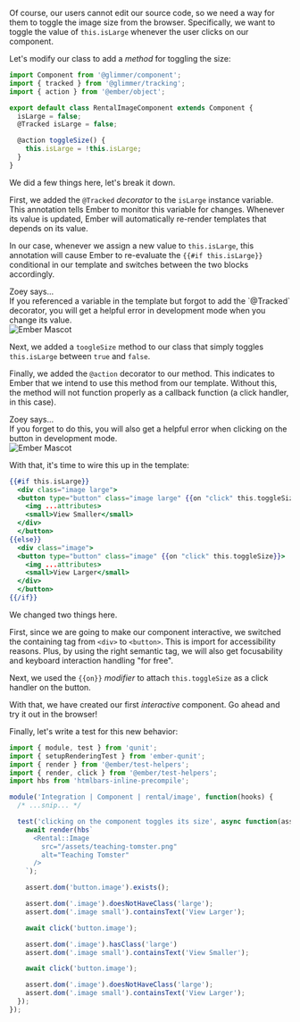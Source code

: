 Of course, our users cannot edit our source code, so we need a way for
them to toggle the image size from the browser. Specifically, we want to
toggle the value of `this.isLarge` whenever the user clicks on our
component.

Let's modify our class to add a _method_ for toggling the size:

```js {data-filename="app/components/rental/image.js" data-diff="+2,+3,-6,+7,+9,+10,+11"}
import Component from '@glimmer/component';
import { tracked } from '@glimmer/tracking';
import { action } from '@ember/object';

export default class RentalImageComponent extends Component {
  isLarge = false;
  @Tracked isLarge = false;

  @action toggleSize() {
    this.isLarge = !this.isLarge;
  }
}
```

We did a few things here, let's break it down.

First, we added the `@Tracked` _decorator_ to the `isLarge` instance
variable. This annotation tells Ember to monitor this variable for
changes. Whenever its value is updated, Ember will automatically
re-render templates that depends on its value.

In our case, whenever we assign a new value to `this.isLarge`, this
annotation will cause Ember to re-evaluate the `{{#if this.isLarge}}`
conditional in our template and switches between the two blocks
accordingly.

<div class="cta">
  <div class="cta-note">
    <div class="cta-note-body">
      <div class="cta-note-heading">Zoey says...</div>
      <div class="cta-note-message">
        If you referenced a variable in the template but forgot to add the `@Tracked` decorator, you will get a helpful error in development mode when you change its value.
      </div>
    </div>
    <img src="/images/mascots/zoey.png" role="presentation" alt="Ember Mascot">
  </div>
</div>

Next, we added a `toogleSize` method to our class that simply toggles
`this.isLarge` between `true` and `false`.

Finally, we added the `@action` decorator to our method. This indicates
to Ember that we intend to use this method from our template. Without
this, the method will not function properly as a callback function (a
click handler, in this case).

<div class="cta">
  <div class="cta-note">
    <div class="cta-note-body">
      <div class="cta-note-heading">Zoey says...</div>
      <div class="cta-note-message">
        If you forget to do this, you will also get a helpful error when clicking on the button in development mode.
      </div>
    </div>
    <img src="/images/mascots/zoey.png" role="presentation" alt="Ember Mascot">
  </div>
</div>

With that, it's time to wire this up in the template:

```handlebars {data-filename="app/components/rental/image.hbs" data-diff="-2,+3,-6,+7,-9,+10,-13,+14"}
{{#if this.isLarge}}
  <div class="image large">
  <button type="button" class="image large" {{on "click" this.toggleSize}}>
    <img ...attributes>
    <small>View Smaller</small>
  </div>
  </button>
{{else}}
  <div class="image">
  <button type="button" class="image" {{on "click" this.toggleSize}}>
    <img ...attributes>
    <small>View Larger</small>
  </div>
  </button>
{{/if}}
```

We changed two things here.

First, since we are going to make our component interactive, we switched
the containing tag from `<div>` to `<button>`. This is import for
accessibility reasons. Plus, by using the right semantic tag, we will
also get focusability and keyboard interaction handling "for free".

Next, we used the `{{on}}` _modifier_ to attach `this.toggleSize` as a
click handler on the button.

With that, we have created our first _interactive_ component. Go ahead
and try it out in the browser!

Finally, let's write a test for this new behavior:

```js {data-filename="tests/integration/components/rental/image-test.js" data-diff="-3,+4,+10,+11,+12,+13,+14,+15,+16,+17,+18,+19,+20,+21,+22,+23,+24,+25,+26,+27,+28,+29,+30,+31,+32"}
import { module, test } from 'qunit';
import { setupRenderingTest } from 'ember-qunit';
import { render } from '@ember/test-helpers';
import { render, click } from '@ember/test-helpers';
import hbs from 'htmlbars-inline-precompile';

module('Integration | Component | rental/image', function(hooks) {
  /* ...snip... */

  test('clicking on the component toggles its size', async function(assert) {
    await render(hbs`
      <Rental::Image
        src="/assets/teaching-tomster.png"
        alt="Teaching Tomster"
      />
    `);

    assert.dom('button.image').exists();

    assert.dom('.image').doesNotHaveClass('large');
    assert.dom('.image small').containsText('View Larger');

    await click('button.image');

    assert.dom('.image').hasClass('large')
    assert.dom('.image small').containsText('View Smaller');

    await click('button.image');

    assert.dom('.image').doesNotHaveClass('large');
    assert.dom('.image small').containsText('View Larger');
  });
});
```
